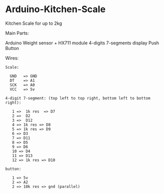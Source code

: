# Arduino-Kitchen-Scale
Kitchen Scale for up to 2kg

Main Parts:

  Arduino
  Weight sensor + HX711 module
  4-digits 7-segments display
  Push Button
  
  Wires:
  
    Scale:
    
      GND   => GND
      DT    => A1
      SCK   => A0
      VCC   => 5v
      
    4-digit 7-segment: (top left to top right, bottom left to bottom right):
    
       1 =>  1k res  => D7
       2 =>  D2
       3 =>  D12
       4 => 1k res => D8
       5 => 1k res => D9
       6 => D3
       7 => D11
       8 => D5
       9 => D6
       10 => D4
       11 => D13
       12 => 1k res => D10
       
    button:
    
       1 => 5v
       2 => A2
       2 => 10k res => gnd (parallel)
